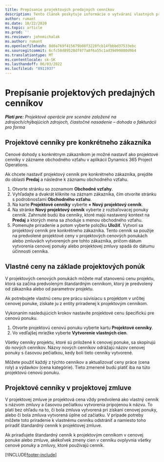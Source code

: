 ```yaml
---
title: Prepísanie projektových predajných cenníkov
description: Tento článok poskytuje informácie o vytváraní vlastných predajných cenníkov.
author: rumant
ms.date: 10/22/2020
ms.topic: article
ms.prod: ''
ms.reviewer: johnmichalak
ms.author: rumant
ms.openlocfilehash: 8d0a769f415679b08f3228fcb14fbbbd37533ebc
ms.sourcegitcommit: 6cfc50d89528df977a8f6a55c1ad39d99800d9b4
ms.translationtype: MT
ms.contentlocale: sk-SK
ms.lasthandoff: 06/03/2022
ms.locfileid: "8911937"
---
```

# <a name="override-project-sales-price-lists"></a>Prepísanie projektových predajných cenníkov

_**Platí pre:** Projektové operácie pre scenáre založené na zdrojoch/chýbajúcich zdrojoch, čiastočné nasadenie – dohoda o fakturácii pro forma_

## <a name="customer-specific-project-price-lists"></a>Projektové cenníky pre konkrétneho zákazníka

Cenové dohody s konkrétnym zákazníkom je možné nastaviť ako projektové cenníky v zázname obchodného vzťahu v aplikácii Dynamics 365 Project Operations.

Ak chcete nastaviť projektový cenník pre konkrétneho zákazníka, prejdite do oblasti **Predaj** a následne k záznamu obchodného vzťahu.

1. Otvorte stránku so zoznamom **Obchodné vzťahy**.
2. Vyhľadajte a dvakrát kliknite na záznam zákazníka, čím otvoríte stránku s podrobnosťami **Obchodného vzťahu**.
3. Na karte **Projektové cenníky** vyberte **+ Nový projektový cenník**.
4. Na stránke **Nový projektový cenník** vyberte z rozbaľovacej ponuky cenník. Zahrnuté budú iba cenníky, ktoré majú nastavený kontext na **Predaj** a ktorých mena sa zhoduje s menou obchodného vzťahu.
5. Pomenujte priradenie a potom vyberte položku **Uložiť**. Vytvorí sa projektový cenník pre konkrétneho zákazníka. Tento cenník sa použije na predvolené projektové ceny v projektových cenových ponukách alebo zmluvách vytvorených pre tohto zákazníka, pričom dátum vytvorenia cenovej ponuky alebo projektovej zmluvy spadá do dátumu účinnosti cenníka.

## <a name="custom-pricing-on-project-quotes"></a>Vlastné ceny na základe projektových ponúk

V projektových cenových ponukách môžete mať stanovenú cenu projektu, ktorá sa začína predvoleným štandardným cenníkom, ktorý je predvolený od zákazníka alebo od parametrov projektu.

Ak potrebujete vlastnú cenu pre prácu súvisiacu s projektom v určitej cenovej ponuke, získate ju z entity priradenej k projektovým cenníkom.

Vykonaním nasledujúcich krokov nastavíte projektové cenu špecifickú pre cenovú ponuku.

1. Otvorte projektovú cenovú ponuku vyberte kartu **Projektové cenníky**.
2. Vo vedľajšej mriežke vyberte **Vytvorenie vlastných cien**.

Všetky cenníky projektu, ktoré sú priložené k cenovej ponuke, sa skopírujú do nových cenníkov. Názvy nových cenníkov odrážajú názov cenovej ponuky s časovou pečiatkou, kedy boli tieto cenníky vytvorené.

Môžete použiť každý z týchto cenníkov a aktualizovať ceny práce (cena roly) a výdavkov (cena kategórie). Tieto zmenené budú platiť iba na túto projektovú cenovú ponuku.

## <a name="price-lists-on-a-project-contract"></a>Projektové cenníky v projektovej zmluve

V projektovej zmluve je projektová cena vždy predvolená ako vlastný cenník s názvom zmluvy a časovou pečiatkou vytvorenia pripojenou k názvu. To platí bez ohľadu na to, či bola zmluva vytvorená pri získaní cenovej ponuky, alebo či bola zmluva vytvorená úplne od začiatku. V prípade potreby môžete toto priradenie k vlastnému cenníku odstrániť a namiesto toho priradiť štandardný cenník k projektovej zmluve.

Ak priraďujete štandardný cenník k projektovým cenníkom v cenovej ponuke alebo zmluve, akékoľvek zmeny cien v cenníku ovplyvnia všetky cenové ponuky a zmluvy, ktoré používajú cenník.


[!INCLUDE[footer-include](../includes/footer-banner.md)]